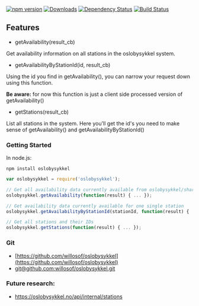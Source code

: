 [![npm version](https://badge.fury.io/js/oslobysykkel.svg)](https://badge.fury.io/js/oslobysykkel)
[![Downloads](https://img.shields.io/npm/dm/oslobysykkel.svg)](https://npmjs.com/oslobysykkel)
[![Dependency Status](https://david-dm.org/willosof/oslobysykkel.svg)](https://david-dm.org/willosof/oslobysykkel)
[![Build Status](https://travis-ci.org/willosof/oslobysykkel.svg?branch=master)](https://travis-ci.org/willosof/oslobysykkel)

## Features
* getAvailability(result_cb)

Get availability information on all stations in the oslobysykkel system.

* getAvailabilityByStationId(id, result_cb)

Using the id you find in getAvailability(), you can narrow your request down using this function.

**Be aware:** for now this function is just a client side processed version of getAvailability()

* getStations(result_cb)

List all stations in the system. Here you'll get the id's you need to make sense of getAvailability() and getAvailabilityByStationId()

### Getting Started

In node.js:

```
npm install oslobysykkel
```

```javascript
var oslobysykkel = require('oslobysykkel');

// Get all availability data currently available from oslobysykkel/sharebike api
oslobysykkel.getAvailability(function(result) { ... });

// Get availability data currently available for one single station
oslobysykkel.getAvailabilityByStationId(stationId, function(result) { ... });

// Get all stations and their IDs
oslobysykkel.getStations(function(result) { ... });
```

### Git
* [https://github.com/willosof/oslobysykkel](https://github.com/willosof/oslobysykkel)
* [git@github.com:willosof/oslobysykkel.git](git@github.com:willosof/oslobysykkel.git)


### Future research:
* https://oslobysykkel.no/api/internal/stations
